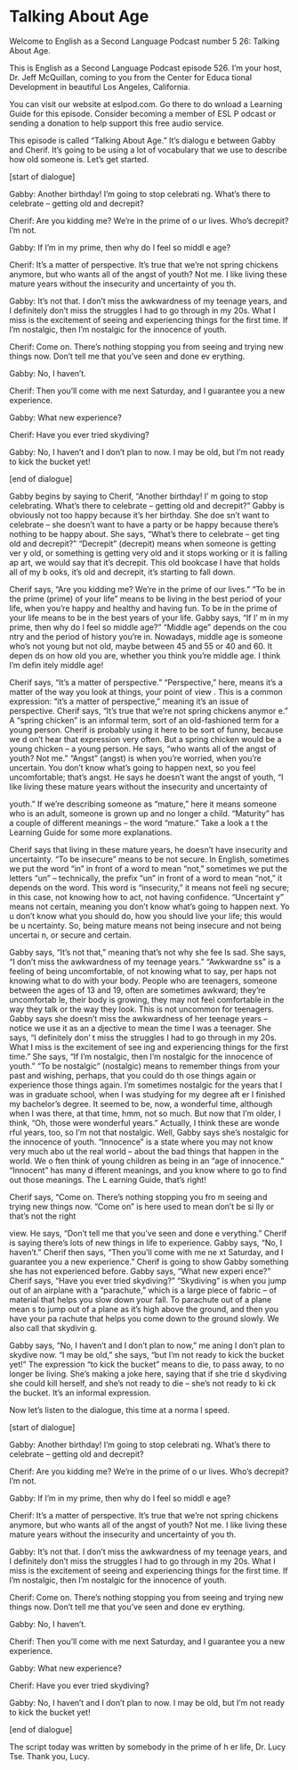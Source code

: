 # Talking About Age

Welcome to English as a Second Language Podcast number 5 26: Talking About Age.

This is English as a Second Language Podcast episode 526.  I’m your host, Dr. Jeff McQuillan, coming to you from the Center for Educa tional Development in beautiful Los Angeles, California.

You can visit our website at eslpod.com.  Go there to do wnload a Learning Guide for this episode.  Consider becoming a member of ESL P odcast or sending a donation to help support this free audio service.

This episode is called “Talking About Age.”  It’s dialogu e between Gabby and Cherif.  It’s going to be using a lot of vocabulary that  we use to describe how old someone is.  Let’s get started.

[start of dialogue]

Gabby:  Another birthday!  I’m going to stop celebrati ng.  What’s there to celebrate – getting old and decrepit?

Cherif:  Are you kidding me?  We’re in the prime of o ur lives.  Who’s decrepit? I’m not.

Gabby:  If I’m in my prime, then why do I feel so middl e age?

Cherif:  It’s a matter of perspective.  It’s true that we’re not spring chickens anymore, but who wants all of the angst of youth?  Not me.  I like living these mature years without the insecurity and uncertainty of you th.

Gabby:  It’s not that.  I don’t miss the awkwardness of my teenage years, and I definitely don’t miss the struggles I had to go through  in my 20s.  What I miss is the excitement of seeing and experiencing things for the  first time.  If I’m nostalgic, then I’m nostalgic for the innocence of youth.

Cherif:  Come on.  There’s nothing stopping you from seeing and trying new things now.  Don’t tell me that you’ve seen and done ev erything.

Gabby:  No, I haven’t.

 Cherif:  Then you’ll come with me next Saturday, and I guarantee you a new experience.

Gabby:  What new experience?

Cherif:  Have you ever tried skydiving?

Gabby:  No, I haven’t and I don’t plan to now.  I may be old, but I’m not ready to kick the bucket yet!

[end of dialogue]

Gabby begins by saying to Cherif, “Another birthday!  I’ m going to stop celebrating.  What’s there to celebrate – getting old and decrepit?”  Gabby is obviously not too happy because it’s her birthday.  She doe sn’t want to celebrate – she doesn’t want to have a party or be happy because there’s nothing to be happy about.  She says, “What’s there to celebrate – get ting old and decrepit?” “Decrepit” (decrepit) means when someone is getting ver y old, or something is getting very old and it stops working or it is falling ap art, we would say that it’s decrepit.  This old bookcase I have that holds all of my b ooks, it’s old and decrepit, it’s starting to fall down.

Cherif says, “Are you kidding me?  We’re in the prime of  our lives.”  “To be in the prime (prime) of your life” means to be living in the best period of your life, when you’re happy and healthy and having fun.  To be in the prime of your life means to be in the best years of your life.  Gabby says, “If I’ m in my prime, then why do I feel so middle age?”  “Middle age” depends on the cou ntry and the period of history you’re in.  Nowadays, middle age is someone who’s not young but not old, maybe between 45 and 55 or 40 and 60.  It depen ds on how old you are, whether you think you’re middle age.  I think I’m defin itely middle age!

Cherif says, “It’s a matter of perspective.”  “Perspective,” here, means it’s a matter of the way you look at things, your point of view .  This is a common expression: “it’s a matter of perspective,” meaning it’s an  issue of perspective. Cherif says, “It’s true that we’re not spring chickens anymor e.”  A “spring chicken” is an informal term, sort of an old-fashioned term for  a young person.  Cherif is probably using it here to be sort of funny, because we d on’t hear that expression very often.  But a spring chicken would be a young chicken –  a young person. He says, “who wants all of the angst of youth?  Not me.”  “Angst” (angst) is when you’re worried, when you’re uncertain.  You don’t know what’s going to happen next, so you feel uncomfortable; that’s angst.  He says he doesn’t want the angst of youth, “I like living these mature years without the insecurity and uncertainty of

 youth.”  If we’re describing someone as “mature,” here it means someone who is an adult, someone is grown up and no longer a child.  “Maturity” has a couple of different meanings – the word “mature.”  Take a look a t the Learning Guide for some more explanations.

Cherif says that living in these mature years, he doesn’t have insecurity and uncertainty.  “To be insecure” means to be not secure.  In English, sometimes we put the word “in” in front of a word to mean “not,”  sometimes we put the letters “un” – technically, the prefix “un” in front of a word to mean “not,” it depends on the word.  This word is “insecurity,” it means not feeli ng secure; in this case, not knowing how to act, not having confidence.  “Uncertaint y” means not certain, meaning you don’t know what’s going to happen next.  Yo u don’t know what you should do, how you should live your life; this would be u ncertainty.  So, being mature means not being insecure and not being uncertai n, or secure and certain.

Gabby says, “It’s not that,” meaning that’s not why she fee ls sad.  She says, “I don’t miss the awkwardness of my teenage years.”  “Awkwardne ss” is a feeling of being uncomfortable, of not knowing what to say, per haps not knowing what to do with your body.  People who are teenagers, someone between the ages of 13 and 19, often are sometimes awkward; they’re uncomfortab le, their body is growing, they may not feel comfortable in the way they talk or the way they look. This is not uncommon for teenagers.  Gabby says she doesn’t  miss the awkwardness of her teenage years – notice we use it as an a djective to mean the time I was a teenager.  She says, “I definitely don’ t miss the struggles I had to go through in my 20s.  What I miss is the excitement of see ing and experiencing things for the first time.”  She says, “If I’m nostalgic,  then I’m nostalgic for the innocence of youth.”  “To be nostalgic” (nostalgic) means  to remember things from your past and wishing, perhaps, that you could do th ose things again or experience those things again.  I’m sometimes nostalgic for  the years that I was in graduate school, when I was studying for my degree aft er I finished my bachelor’s degree.  It seemed to be, now, a wonderful time, although when I was there, at that time, hmm, not so much.  But now that I’m older, I think, “Oh, those were wonderful years.”  Actually, I think these are wonde rful years, too, so I’m not that nostalgic.  Well, Gabby says she’s nostalgic for the innocence of youth. “Innocence” is a state where you may not know very much abo ut the real world – about the bad things that happen in the world.  We o ften think of young children as being in an “age of innocence.”  “Innocent” has many d ifferent meanings, and you know where to go to find out those meanings.  The L earning Guide, that’s right!

Cherif says, “Come on.  There’s nothing stopping you fro m seeing and trying new things now.  “Come on” is here used to mean don’t be si lly or that’s not the right

 view.  He says, “Don’t tell me that you’ve seen and done e verything.”  Cherif is saying there’s lots of new things in life to experience.  Gabby says, “No, I haven’t.”  Cherif then says, “Then you’ll come with me ne xt Saturday, and I guarantee you a new experience.”  Cherif is going to show Gabby something she has not experienced before.  Gabby says, “What new experi ence?”  Cherif says, “Have you ever tried skydiving?”  “Skydiving” is when you jump  out of an airplane with a “parachute,” which is a large piece of fabric – of material that helps you slow down your fall.  To parachute out of a plane mean s to jump out of a plane as it’s high above the ground, and then you have your pa rachute that helps you come down to the ground slowly.  We also call that skydivin g.

Gabby says, “No, I haven’t and I don’t plan to now,” me aning I don’t plan to skydive now.  “I may be old,” she says, “but I’m not ready to  kick the bucket yet!” The expression “to kick the bucket” means to die, to pass away,  to no longer be living.  She’s making a joke here, saying that if she trie d skydiving she could kill herself, and she’s not ready to die – she’s not ready to ki ck the bucket.  It’s an informal expression.

Now let’s listen to the dialogue, this time at a norma l speed.

[start of dialogue]

Gabby:  Another birthday!  I’m going to stop celebrati ng.  What’s there to celebrate – getting old and decrepit?

Cherif:  Are you kidding me?  We’re in the prime of o ur lives.  Who’s decrepit? I’m not.

Gabby:  If I’m in my prime, then why do I feel so middl e age?

Cherif:  It’s a matter of perspective.  It’s true that we’re not spring chickens anymore, but who wants all of the angst of youth?  Not me.  I like living these mature years without the insecurity and uncertainty of you th.

Gabby:  It’s not that.  I don’t miss the awkwardness of my teenage years, and I definitely don’t miss the struggles I had to go through  in my 20s.  What I miss is the excitement of seeing and experiencing things for the  first time.  If I’m nostalgic, then I’m nostalgic for the innocence of youth.

Cherif:  Come on.  There’s nothing stopping you from seeing and trying new things now.  Don’t tell me that you’ve seen and done ev erything.

 Gabby:  No, I haven’t.

Cherif:  Then you’ll come with me next Saturday, and I guarantee you a new experience.

Gabby:  What new experience?

Cherif:  Have you ever tried skydiving?

Gabby:  No, I haven’t and I don’t plan to now.  I may be old, but I’m not ready to kick the bucket yet!

[end of dialogue]

The script today was written by somebody in the prime of h er life, Dr. Lucy Tse. Thank you, Lucy.





